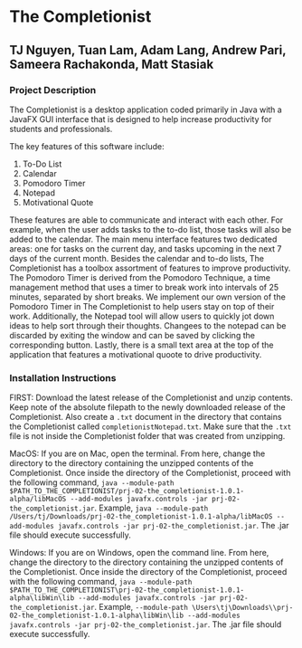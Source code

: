 # The Completionist
## TJ Nguyen, Tuan Lam, Adam Lang, Andrew Pari, Sameera Rachakonda, Matt Stasiak 

### Project Description 
The Completionist is a desktop application coded primarily in Java with a JavaFX GUI interface that is designed to help increase productivity for students and professionals. 

The key features of this software include:
1. To-Do List
2. Calendar
3. Pomodoro Timer
4. Notepad
5. Motivational Quote

These features are able to communicate and interact with each other. For example, when the user adds tasks to the to-do list, those tasks will also be added to the calendar. The main menu interface features two dedicated areas: one for tasks on the current day, and tasks upcoming in the next 7 days of the current month. Besides the calendar and to-do lists, The Completionist has a toolbox assortment of features to improve productivity. The Pomodoro Timer is derived from the Pomodoro Technique, a time management method that uses a timer to break work into intervals of 25 minutes, separated by short breaks. We implement our own version of the Pomodoro Timer in The Completionist to help users stay on top of their work. Additionally, the Notepad tool will allow users to quickly jot down ideas to help sort through their thoughts. Changees to the notepad can be discarded by exiting the window and can be saved by clicking the corresponding button. Lastly, there is a small text area at the top of the application that features a motivational quoote to drive productivity.

### Installation Instructions

FIRST:  Download the latest release of the Completionist and unzip contents. Keep note of the absolute filepath to the newly downloaded release of the Completionist. Also create a `.txt` document in the directory that contains the Completionist called `completionistNotepad.txt`. Make sure that the `.txt` file is not inside the Completionist folder that was created from unzipping.

MacOS: If you are on Mac, open the terminal. From here, change the directory to the directory containing the unzipped contents of the Completionist. Once inside the directory of the Completionist, proceed with the following command, `java --module-path $PATH_TO_THE_COMPLETIONIST/prj-02-the_completionist-1.0.1-alpha/libMacOS --add-modules javafx.controls -jar prj-02-the_completionist.jar`. Example, `java --module-path /Users/tj/Downloads/prj-02-the_completionist-1.0.1-alpha/libMacOS --add-modules javafx.controls -jar prj-02-the_completionist.jar`. The .jar file should execute successfully. 

Windows: If you are on Windows, open the command line. From here, change the directory to the directory containing the unzipped contents of the Completionist. Once inside the directory of the Completionist, proceed with the following command, `java --module-path $PATH_TO_THE_COMPLETIONIST\prj-02-the_completionist-1.0.1-alpha\libWin\lib --add-modules javafx.controls -jar prj-02-the_completionist.jar`. Example, `--module-path \Users\tj\Downloads\\prj-02-the_completionist-1.0.1-alpha\libWin\lib --add-modules javafx.controls -jar prj-02-the_completionist.jar`. The .jar file should execute successfully.
